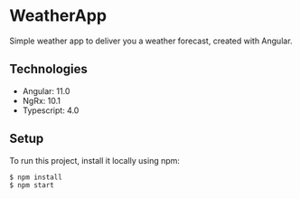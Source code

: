 # WeatherApp

Simple weather app to deliver you a weather forecast, created with Angular.

## Technologies

* Angular: 11.0
* NgRx: 10.1
* Typescript: 4.0

## Setup
To run this project, install it locally using npm:
```
$ npm install
$ npm start
```
